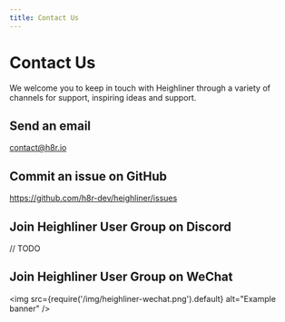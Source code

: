 ```yaml
---
title: Contact Us
---
```


# Contact Us

We welcome you to keep in touch with Heighliner through a variety of channels for support, inspiring ideas and support.

## Send an email

contact@h8r.io

## Commit an issue on GitHub

https://github.com/h8r-dev/heighliner/issues

## Join Heighliner User Group on Discord

// TODO


## Join Heighliner User Group on WeChat

<img
  src={require('/img/heighliner-wechat.png').default}
  alt="Example banner"
/>
